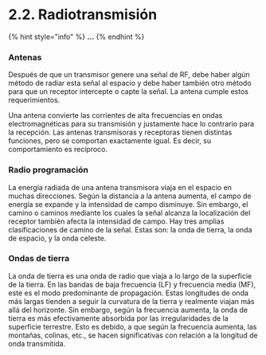 # 2.2. Radiotransmisión

{% hint style="info" %}
**...**
{% endhint %}

### Antenas

Después de que un transmisor genere una señal de RF, debe haber algún método de radiar esta señal al espacio y debe haber también otro método para que un receptor intercepte o capte la señal. La antena cumple estos requerimientos.&#x20;

Una antena convierte las corrientes de alta frecuencias en ondas electromagnéticas para su transmisión y justamente hace lo contrario para la recepción. Las antenas transmisoras y receptoras tienen distintas funciones, pero se comportan exactamente igual. Es decir, su comportamiento es recíproco.

### Radio programación

La energía radiada de una antena transmisora viaja en el espacio en muchas direcciones. Según la distancia a la antena aumenta, el campo de energía se expande y la intensidad de campo disminuye. Sin embargo, el camino o caminos mediante los cuales la señal alcanza la localización del receptor también afecta la intensidad de campo. Hay tres amplias clasificaciones de camino de la señal. Estas son: la onda de tierra, la onda de espacio, y la onda celeste.&#x20;

### Ondas de tierra

La onda de tierra es una onda de radio que viaja a lo largo de la superficie de la tierra. En las bandas de baja frecuencia (LF) y frecuencia media (MF), este es el modo predominante de propagación. Estas longitudes de onda más largas tienden a seguir la curvatura de la tierra y realmente viajan más allá del horizonte. Sin embargo, según la frecuencia aumenta, la onda de tierra es más efectivamente absorbida por las irregularidades de la superficie terrestre. Esto es debido, a que según la frecuencia aumenta, las montañas, colinas, etc., se hacen significativas con relación a la longitud de onda transmitida.
